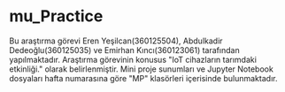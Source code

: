 # mu_Practice
Bu araştırma görevi Eren Yeşilcan(360125504), Abdulkadir Dedeoğlu(360125035) ve Emirhan Kıncı(360123061) tarafından yapılmaktadır.
Araştırma görevinin konusus "IoT cihazların tarımdaki etkinliği." olarak belirlenmiştir.
Mini proje sunumları ve Jupyter Notebook dosyaları hafta numarasına göre "MP" klasörleri içerisinde bulunmaktadır.
